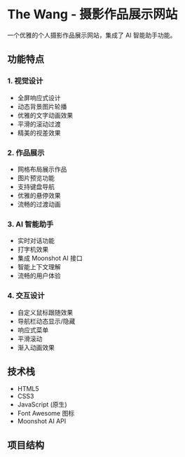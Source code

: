 # The Wang - 摄影作品展示网站

一个优雅的个人摄影作品展示网站，集成了 AI 智能助手功能。

## 功能特点

### 1. 视觉设计
- 全屏响应式设计
- 动态背景图片轮播
- 优雅的文字动画效果
- 平滑的滚动过渡
- 精美的视差效果

### 2. 作品展示
- 网格布局展示作品
- 图片预览功能
- 支持键盘导航
- 优雅的悬停效果
- 流畅的过渡动画

### 3. AI 智能助手
- 实时对话功能
- 打字机效果
- 集成 Moonshot AI 接口
- 智能上下文理解
- 流畅的用户体验

### 4. 交互设计
- 自定义鼠标跟随效果
- 导航栏动态显示/隐藏
- 响应式菜单
- 平滑滚动
- 渐入动画效果

## 技术栈

- HTML5
- CSS3
- JavaScript (原生)
- Font Awesome 图标
- Moonshot AI API

## 项目结构
